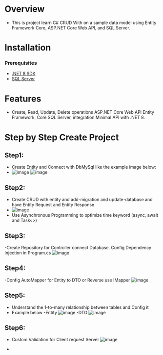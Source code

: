 # Overview
- This is project learn C# CRUD With on a sample data model using Entity Framework Core, ASP.NET Core Web API, and SQL Server.
# Installation
### Prerequisites
- [.NET 8 SDK](https://dotnet.microsoft.com/download/dotnet/8.0)
- [SQL Server](https://www.microsoft.com/en-us/sql-server/sql-server-downloads)
# Features
- Create, Read, Update, Delete operations ASP.NET Core Web API Entity Framework, Core SQL Server, integration Minimal API with .NET 8.
# Step by Step Create Project
## Step1:
- Create Entity and Connect with DbMySql like the example image below:
- ![image](https://github.com/duc-bao/WebC-CRUD/assets/95183608/bd7f92e5-d8d3-4244-9073-7274740a1092)
![image](https://github.com/duc-bao/WebC-CRUD/assets/95183608/94872cae-ce17-4f72-96e8-d658bbc7b955)
## Step2:
- Create CRUD with entity and add-migration and update-database and have Entity Request and Entity Response
- ![image](https://github.com/duc-bao/WebC-CRUD/assets/95183608/79309807-cfdb-4aab-bdfe-ef0e931e7866)
- Use Asynchronous Programming  to optimize time keyword (async, await and Task<>)
## Step3:
-Create Repository for Controller connect Database. Config Dependency Injection in Program.cs
![image](https://github.com/duc-bao/WebC-CRUD/assets/95183608/5e47e465-54f2-49a3-a045-6b4400be0def)
## Step4:
-Config AutoMapper for Entity to DTO or Reverse use IMapper
![image](https://github.com/duc-bao/WebC-CRUD/assets/95183608/9a682373-6b09-439f-b2c1-6b2ff884bc32)
## Step5:
- Understand the 1-to-many relationship between tables and Config it
- Example below
-Entity
![image](https://github.com/duc-bao/WebC-CRUD/assets/95183608/9992070b-3465-4691-ad02-d6d5a2a716de)
-DTO
![image](https://github.com/duc-bao/WebC-CRUD/assets/95183608/79534e4d-02da-4019-a432-5d7f6776f69c)
## Step6:
- Custom Validation for Client request Server
![image](https://github.com/duc-bao/WebC-CRUD/assets/95183608/50669f21-d52b-4f9c-9f63-61d42c2432b7)






- 
